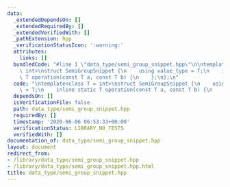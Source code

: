 ```yaml
---
data:
  _extendedDependsOn: []
  _extendedRequiredBy: []
  _extendedVerifiedWith: []
  _pathExtension: hpp
  _verificationStatusIcon: ':warning:'
  attributes:
    links: []
  bundledCode: "#line 1 \"data_type/semi_group_snippet.hpp\"\n\ntemplate<class T =\
    \ int>\nstruct SemiGroupSnippet {\n    using value_type = T;\n    inline static\
    \ T operation(const T a, const T b) {\n    };\n};\n"
  code: "\ntemplate<class T = int>\nstruct SemiGroupSnippet {\n    using value_type\
    \ = T;\n    inline static T operation(const T a, const T b) {\n    };\n};\n"
  dependsOn: []
  isVerificationFile: false
  path: data_type/semi_group_snippet.hpp
  requiredBy: []
  timestamp: '2020-06-06 06:53:33+00:00'
  verificationStatus: LIBRARY_NO_TESTS
  verifiedWith: []
documentation_of: data_type/semi_group_snippet.hpp
layout: document
redirect_from:
- /library/data_type/semi_group_snippet.hpp
- /library/data_type/semi_group_snippet.hpp.html
title: data_type/semi_group_snippet.hpp
---
```

